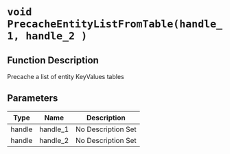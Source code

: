 # `void PrecacheEntityListFromTable(handle_1, handle_2 )`
## Function Description
Precache a list of entity KeyValues tables
## Parameters
Type|Name|Description
--|--|--
handle|handle_1|No Description Set
handle|handle_2|No Description Set
